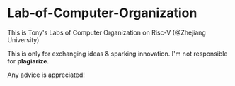 # Lab-of-Computer-Organization
This is Tony's Labs of Computer Organization on Risc-V (@Zhejiang University)

This is only for exchanging ideas & sparking innovation. I'm not responsible for **plagiarize**.

Any advice is appreciated!
